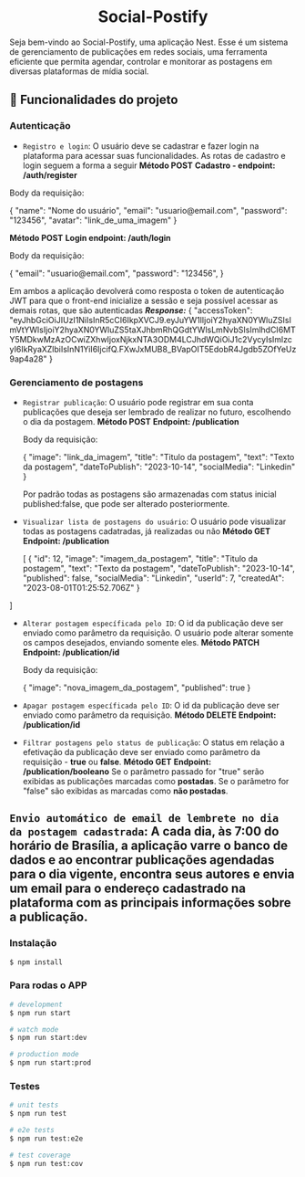 <h1 align="center">Social-Postify </h1>

Seja bem-vindo ao Social-Postify, uma aplicação Nest.
Esse é um sistema de gerenciamento de publicações em redes sociais, uma ferramenta eficiente que permita agendar, controlar e monitorar as postagens em diversas plataformas de mídia social.

## :hammer: Funcionalidades do projeto

### Autenticação

- `Registro e login`: O usuário deve se cadastrar e fazer login na plataforma para acessar suas funcionalidades. As rotas de cadastro e login seguem a forma a seguir
  **Método POST**
  **Cadastro - endpoint: /auth/register**
<p>Body da requisição:</p>
<p>{
   "name": "Nome do usuário",
   "email": "usuario@email.com",
   "password": "123456",
  "avatar": "link_de_uma_imagem"
}</p>

**Método POST**
**Login endpoint: /auth/login**
<p>Body da requisição:</p>
<p>{
	 "email": "usuario@email.com",
   "password": "123456",
}</p>

Em ambos a aplicação devolverá como resposta o token de autenticação JWT para que o front-end inicialize a sessão e seja possível acessar as demais rotas, que são autenticadas
***Response:***
{
  "accessToken": "eyJhbGciOiJIUzI1NiIsInR5cCI6IkpXVCJ9.eyJuYW1lIjoiY2hyaXN0YWluZSIsImVtYWlsIjoiY2hyaXN0YWluZS5taXJhbmRhQGdtYWlsLmNvbSIsImlhdCI6MTY5MDkwMzAzOCwiZXhwIjoxNjkxNTA3ODM4LCJhdWQiOiJ1c2VycyIsImlzcyI6IkRyaXZlbiIsInN1YiI6IjcifQ.FXwJxMUB8_BVapOIT5EdobR4Jgdb5ZOfYeUz9ap4a28"
}



### Gerenciamento de postagens

- `Registrar publicação`: O usuário pode registrar em sua conta publicações que deseja ser lembrado de realizar no futuro, escolhendo o dia da postagem.
  **Método POST**
  **Endpoint: /publication**
  <p>Body da requisição:</p>
  <p>{
  "image": "link_da_imagem",
  "title": "Titulo da postagem",
  "text": "Texto da postagem",
  "dateToPublish": "2023-10-14",
  "socialMedia": "Linkedin"
  }</p>

  Por padrão todas as postagens são armazenadas com status inicial published:false, que pode ser alterado posteriormente.
 
- `Visualizar lista de postagens do usuário`: O usuário pode visualizar todas as postagens cadatradas, já realizadas ou não
  **Método GET**
  **Endpoint: /publication**
  <p>[
  {
    "id": 12,
    "image": "imagem_da_postagem",
    "title": "Titulo da postagem",
    "text": "Texto da postagem",
    "dateToPublish": "2023-10-14",
    "published": false,
    "socialMedia": "Linkedin",
    "userId": 7,
    "createdAt": "2023-08-01T01:25:52.706Z"
  }
]</p>

 
- `Alterar postagem específicada pelo ID`: O id da publicação deve ser enviado como parâmetro da requisição. O usuário pode alterar somente os campos desejados, enviando somente eles.
  **Método PATCH**
  **Endpoint: /publication/id**
  <p>Body da requisição:</p>
  <p>
  {
    "image": "nova_imagem_da_postagem",
    "published": true    
  }
</p>

- `Apagar postagem específicada pelo ID`: O id da publicação deve ser enviado como parâmetro da requisição.
  **Método DELETE**
  **Endpoint: /publication/id**
  
- `Filtrar postagens pelo status de publicação`: O status em relação a efetivação da publicação deve ser enviado como parâmetro da requisição - **true** ou **false**.
  **Método GET**
  **Endpoint: /publication/booleano**
  Se o parâmetro passado for "true" serão exibidas as publicações marcadas como **postadas**. Se o parâmetro for "false" são exibidas as marcadas como **não postadas**.
  
## `Envio automático de email de lembrete no dia da postagem cadastrada`: A cada dia, às 7:00 do horário de Brasília, a aplicação varre o banco de dados e ao encontrar publicações agendadas para o dia vigente, encontra seus autores e envia um email para o endereço cadastrado na plataforma com as principais informações sobre a publicação.



### Instalação

```bash
$ npm install
```

### Para rodas o APP

```bash
# development
$ npm run start

# watch mode
$ npm run start:dev

# production mode
$ npm run start:prod
```

### Testes

```bash
# unit tests
$ npm run test

# e2e tests
$ npm run test:e2e

# test coverage
$ npm run test:cov
```


